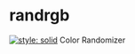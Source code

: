 # randrgb
[![style: solid](https://img.shields.io/badge/style-solid-orange)](https://pub.dev/packages/solid_lints)
Color Randomizer
